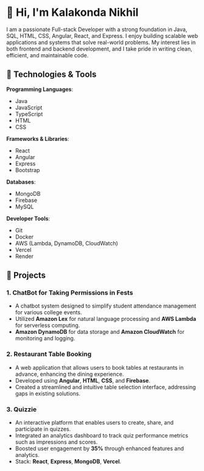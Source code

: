 # 👋 Hi, I'm Kalakonda Nikhil

I am a passionate Full-stack Developer with a strong foundation in Java, SQL, HTML, CSS, Angular, React, and Express. I enjoy building scalable web applications and systems that solve real-world problems. My interest lies in both frontend and backend development, and I take pride in writing clean, efficient, and maintainable code.

## 🔧 Technologies & Tools

**Programming Languages**:  
- Java  
- JavaScript  
- TypeScript  
- HTML  
- CSS

**Frameworks & Libraries**:  
- React  
- Angular  
- Express  
- Bootstrap

**Databases**:  
- MongoDB  
- Firebase  
- MySQL

**Developer Tools**:  
- Git  
- Docker  
- AWS (Lambda, DynamoDB, CloudWatch)  
- Vercel  
- Render

## 💼 Projects

### 1. ChatBot for Taking Permissions in Fests
- A chatbot system designed to simplify student attendance management for various college events.
- Utilized **Amazon Lex** for natural language processing and **AWS Lambda** for serverless computing.
- **Amazon DynamoDB** for data storage and **Amazon CloudWatch** for monitoring and logging.

### 2. Restaurant Table Booking
- A web application that allows users to book tables at restaurants in advance, enhancing the dining experience.
- Developed using **Angular**, **HTML**, **CSS**, and **Firebase**.
- Created a streamlined and intuitive table selection interface, addressing gaps in existing solutions.

### 3. Quizzie
- An interactive platform that enables users to create, share, and participate in quizzes.
- Integrated an analytics dashboard to track quiz performance metrics such as impressions and scores.
- Boosted user engagement by **35%** through enhanced features and analytics.
- Stack: **React**, **Express**, **MongoDB**, **Vercel**.
